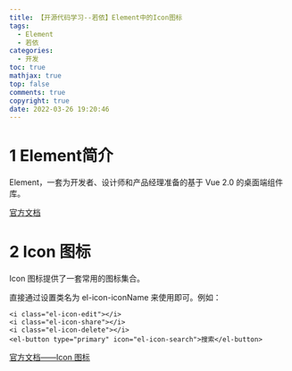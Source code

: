 ```yaml
---
title: 【开源代码学习--若依】Element中的Icon图标
tags:
  - Element
  - 若依
categories:
  - 开发
toc: true
mathjax: true
top: false
comments: true
copyright: true
date: 2022-03-26 19:20:46
---
```


# 1 Element简介

Element，一套为开发者、设计师和产品经理准备的基于 Vue 2.0 的桌面端组件库。

[官方文档](https://element.eleme.cn/#/zh-CN)

# 2 Icon 图标

Icon 图标提供了一套常用的图标集合。

直接通过设置类名为 el-icon-iconName 来使用即可。例如：

```vue
<i class="el-icon-edit"></i>
<i class="el-icon-share"></i>
<i class="el-icon-delete"></i>
<el-button type="primary" icon="el-icon-search">搜索</el-button>
```

[官方文档——Icon 图标](https://element.eleme.cn/#/zh-CN/component/icon)

